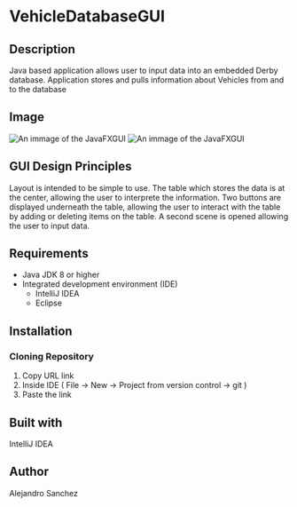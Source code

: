 # VehicleDatabaseGUI
## Description
Java based application allows user to input data into an embedded Derby database. Application stores and pulls information about
Vehicles from and to the database
## Image
 ![An immage of the JavaFXGUI](https://i.imgur.com/B3aDxLi.png)
 ![An immage of the JavaFXGUI](https://i.imgur.com/rcNCjkO.png)
## GUI Design Principles
Layout is intended to be simple to use. The table which stores the data is at the center, allowing the user to interprete the information. Two buttons are displayed  underneath the table, allowing the user to interact with the table by adding or deleting items on the table. A second scene is opened allowing the user to input data.
## Requirements
* Java JDK 8 or higher
* Integrated development environment (IDE)
  * IntelliJ IDEA 
  * Eclipse
## Installation
### Cloning Repository 
  1. Copy URL link
  2. Inside IDE ( File -> New -> Project from version control -> git )
  3. Paste the link 
## Built with
IntelliJ IDEA
## Author
Alejandro Sanchez
